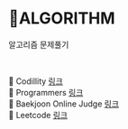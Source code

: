 # 📒ALGORITHM
알고리즘 문제풀기

<br/>

🔗 Codillity [링크](https://www.codility.com/)<br/>
🔗 Programmers [링크](https://programmers.co.kr/)<br/>
🔗 Baekjoon Online Judge [링크](https://www.acmicpc.net/)<br/>
🔗 Leetcode [링크](https://leetcode.com/problemset/all/)<br/>
